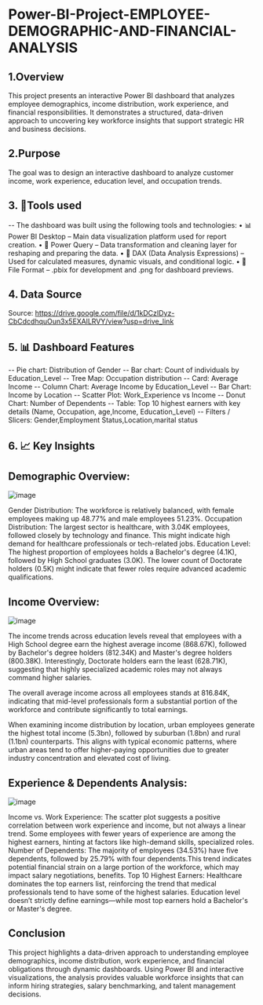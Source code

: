 # Power-BI-Project-EMPLOYEE-DEMOGRAPHIC-AND-FINANCIAL-ANALYSIS

## 1.Overview
This project presents an interactive Power BI dashboard that analyzes employee demographics, income distribution, work experience, and financial responsibilities. It demonstrates a structured, data-driven approach to uncovering key workforce insights that support strategic HR and business decisions.

## 2.Purpose
The goal was to design an interactive dashboard to analyze customer income, work experience, education level, and occupation trends.

## 3. 🧰Tools used 

-- The dashboard was built using the following tools and technologies:
•	📊 Power BI Desktop – Main data visualization platform used for report creation.
•	📂 Power Query – Data transformation and cleaning layer for reshaping and preparing the data.
•	🧠 DAX (Data Analysis Expressions) – Used for calculated measures, dynamic visuals, and conditional logic.
•	📁 File Format – .pbix for development and .png for dashboard previews.

## 4.	Data Source

Source: https://drive.google.com/file/d/1kDCzIDyz-CbCdcdhquOun3x5EXAlLRVY/view?usp=drive_link

## 5. 📊 Dashboard Features

-- Pie chart: Distribution of Gender
-- Bar chart: Count of individuals by Education_Level
-- Tree Map: Occupation distribution
-- Card: Average Income
-- Column Chart: Average Income by Education_Level
-- Bar Chart: Income by Location
-- Scatter Plot: Work_Experience vs Income
-- Donut Chart: Number of Dependents
-- Table: Top 10 highest earners with key details (Name, Occupation, age,Income, Education_Level)
-- Filters / Slicers: Gender,Employment Status,Location,marital status

## 6. 📈 Key Insights
## Demographic Overview:

![image](https://github.com/user-attachments/assets/908d1db8-09f8-4d65-9a2e-17719714e0a2)

Gender Distribution:
 The workforce is relatively balanced, with female employees making up 48.77% and male employees 51.23%.
Occupation Distribution: 
The largest sector is healthcare, with 3.04K employees, followed closely by technology and finance. This might indicate high demand for healthcare professionals or tech-related jobs.
Education Level: 
The highest proportion of employees holds a Bachelor's degree (4.1K), followed by High School graduates (3.0K). The lower count of Doctorate holders (0.5K) might indicate that fewer roles require advanced academic qualifications.


## Income Overview:

![image](https://github.com/user-attachments/assets/14dab624-0a13-4b3c-840c-181bffa8b7ac)

The income trends across education levels reveal that employees with a High School degree earn the highest average income (868.67K), followed by Bachelor's degree holders (812.34K) and Master's degree holders (800.38K). Interestingly, Doctorate holders earn the least (628.71K), suggesting that highly specialized academic roles may not always command higher salaries.

The overall average income across all employees stands at 816.84K, indicating that mid-level professionals form a substantial portion of the workforce and contribute significantly to total earnings.

When examining income distribution by location, urban employees generate the highest total income (5.3bn), followed by suburban (1.8bn) and rural (1.1bn) counterparts. This aligns with typical economic patterns, where urban areas tend to offer higher-paying opportunities due to greater industry concentration and elevated cost of living.

## Experience & Dependents Analysis:

![image](https://github.com/user-attachments/assets/561ce0fa-38c4-4824-bced-e38e46eee6fc)

Income vs. Work Experience:
The scatter plot suggests a positive correlation between work experience and income, but not always a linear trend. Some employees with fewer years of experience are among the highest earners, hinting at factors like high-demand skills, specialized roles.
Number of Dependents:
The majority of employees (34.53%) have five dependents, followed by 25.79% with four dependents.This trend indicates potential financial strain on a large portion of the workforce, which may impact salary negotiations, benefits.
Top 10 Highest Earners:
Healthcare dominates the top earners list, reinforcing the trend that medical professionals tend to have some of the highest salaries.
Education level doesn’t strictly define earnings—while most top earners hold a Bachelor's or Master's degree.

## Conclusion

This project highlights a data-driven approach to understanding employee demographics, income distribution, work experience, and financial obligations through dynamic dashboards. Using Power BI and interactive visualizations, the analysis provides valuable workforce insights that can inform hiring strategies, salary benchmarking, and talent management decisions.















